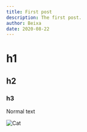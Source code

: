 ```yaml
---
title: First post
description: The first post.
author: Beixa
date: 2020-08-22
---
```


# h1
## h2
### h3

Normal text

![Cat](/giphy.gif)